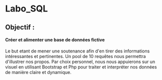 # Labo_SQL

## Objectif : 

#### Créer et alimenter une base de données fictive

Le but etant de mener une soutenance afin d'en tirer des informations intéressantes et pertinentes.
Un pool de 10 requêtes nous permettra d'illustrer nos propos.
Par choix personnel, nous nous appuierons sur un visuel en utilisant Bootstrap et Php pour traiter et interpréter nos données de manière claire et dynamique.


